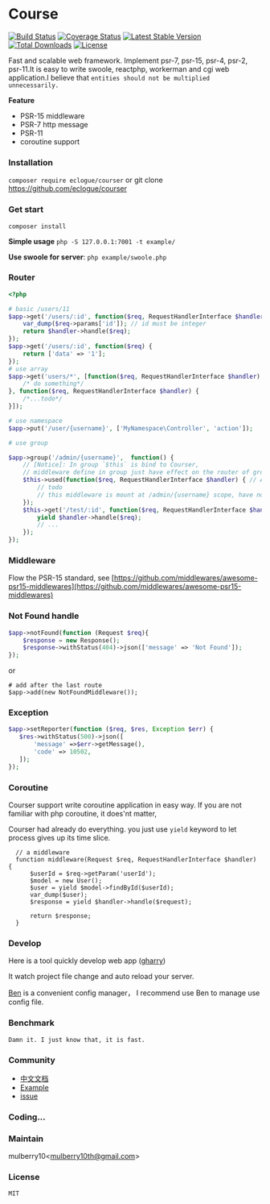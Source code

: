 # Course
[![Build Status](https://travis-ci.org/eclogue/courser.svg?branch=master)](https://travis-ci.org/eclogue/courser)
[![Coverage Status](https://coveralls.io/repos/github/eclogue/courser/badge.svg?branch=master)](https://coveralls.io/github/eclogue/courser?branch=master)
[![Latest Stable Version](https://poser.pugx.org/eclogue/courser/version)](https://packagist.org/packages/eclogue/courser)
[![Total Downloads](https://poser.pugx.org/eclogue/courser/downloads)](https://packagist.org/packages/eclogue/courser)
[![License](https://poser.pugx.org/eclogue/courser/license)](https://packagist.org/packages/eclogue/courser)

Fast and scalable web framework. Implement psr-7, psr-15, psr-4, psr-2, psr-11.It is easy to write swoole, reactphp, workerman and cgi web application.I believe that 
`entities should not be multiplied unnecessarily.` 

**Feature**
- PSR-15 middleware
- PSR-7 http message
- PSR-11
- coroutine support


### Installation
`composer require eclogue/courser` or git clone https://github.com/eclogue/courser

### Get start

`composer install` 

**Simple usage** `php -S 127.0.0.1:7001 -t example/`


**Use swoole for server**: `php example/swoole.php`




### Router

```php
<?php

# basic /users/11
$app->get('/users/:id', function($req, RequestHandlerInterface $handler) {
    var_dump($req->params['id']); // id must be integer
    return $handler->handle($req);
});
$app->get('/users/:id', function($req) {
    return ['data' => '1'];
});
# use array
$app->get('users/*', [function($req, RequestHandlerInterface $handler) {
    /* do something*/
}, function($req, RequestHandlerInterface $handler) {
    /*...todo*/
}]);

# use namespace
$app->put('/user/{username}', ['MyNamespace\Controller', 'action']);

# use group

$app->group('/admin/{username}',  function() {
    // [Notice]: In group `$this` is bind to Courser,
    // middleware define in group just have effect on the router of group scope 
    $this->used(function($req, RequestHandlerInterface $handler) { // Add group middleware
        // todo
        // this middleware is mount at /admin/{username} scope, have not effect outside of this group.
    });
    $this->get('/test/:id', function($req, RequestHandlerInterface $handler) {
        yield $handler->handle($req);
        // ...
    });
});
```
 
### Middleware

 Flow the PSR-15 standard, 
 see [https://github.com/middlewares/awesome-psr15-middlewares](https://github.com/middlewares/awesome-psr15-middlewares) 
  


### Not Found handle

```php
$app->notFound(function (Request $req){
    $response = new Response();
    $response->withStatus(404)->json(['message' => 'Not Found']);
});
```

or

```
# add after the last route
$app->add(new NotFoundMiddleware());
```

### Exception
```php
$app->setReporter(function ($req, $res, Exception $err) {
   $res->withStatus(500)->json([
       'message' =>$err->getMessage(),
       'code' => 10502,
   ]);
});

```

### Coroutine

  Courser support write coroutine application in easy way. If you are not familiar with php coroutine, it does'nt matter,
  
  Courser had already do everything. you just use `yield` keyword  to let process gives up its time slice. 
  ```
    // a middleware
    function middleware(Request $req, RequestHandlerInterface $handler) {
        $userId = $req->getParam('userId');
        $model = new User();
        $user = yield $model->findById($userId);
        var_dump($user);
        $response = yield $handler->handle($request);

        return $response;
    }
  ```

### Develop
 Here is a tool quickly develop web app ([gharry](https://github.com/eclogue/gharry))

 It watch project file change and auto reload your server.
 
 [Ben](https://github.com/eclogue/ben) is a convenient config manager， I recommend use Ben to manage use config file.

### Benchmark
    Damn it. I just know that, it is fast.

### Community

 - [中文文档](https://superbogy.gitbooks.io/courser/content/)
 - [Example](https://github.com/eclogue/knight)
 - [issue](https://github.com/shipmen/Course/issues)
 
### Coding...

### Maintain

mulberry10<[mulberry10th@gmail.com]()>

### License
    MIT


